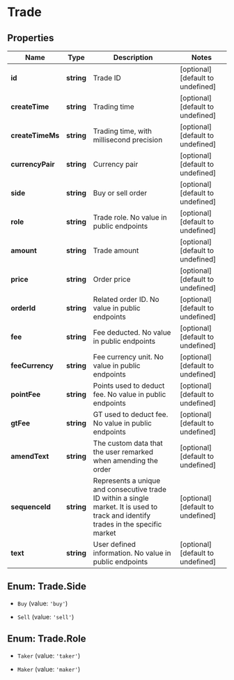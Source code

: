 # Trade

## Properties

Name | Type | Description | Notes
------------ | ------------- | ------------- | -------------
**id** | **string** | Trade ID | [optional] [default to undefined]
**createTime** | **string** | Trading time | [optional] [default to undefined]
**createTimeMs** | **string** | Trading time, with millisecond precision | [optional] [default to undefined]
**currencyPair** | **string** | Currency pair | [optional] [default to undefined]
**side** | **string** | Buy or sell order | [optional] [default to undefined]
**role** | **string** | Trade role. No value in public endpoints | [optional] [default to undefined]
**amount** | **string** | Trade amount | [optional] [default to undefined]
**price** | **string** | Order price | [optional] [default to undefined]
**orderId** | **string** | Related order ID. No value in public endpoints | [optional] [default to undefined]
**fee** | **string** | Fee deducted. No value in public endpoints | [optional] [default to undefined]
**feeCurrency** | **string** | Fee currency unit. No value in public endpoints | [optional] [default to undefined]
**pointFee** | **string** | Points used to deduct fee. No value in public endpoints | [optional] [default to undefined]
**gtFee** | **string** | GT used to deduct fee. No value in public endpoints | [optional] [default to undefined]
**amendText** | **string** | The custom data that the user remarked when amending the order | [optional] [default to undefined]
**sequenceId** | **string** | Represents a unique and consecutive trade ID within a single market. It is used to track and identify trades in the specific market | [optional] [default to undefined]
**text** | **string** | User defined information. No value in public endpoints | [optional] [default to undefined]

## Enum: Trade.Side

* `Buy` (value: `'buy'`)

* `Sell` (value: `'sell'`)


## Enum: Trade.Role

* `Taker` (value: `'taker'`)

* `Maker` (value: `'maker'`)


